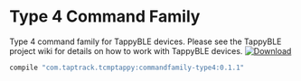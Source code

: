# Type 4 Command Family
Type 4 command family for TappyBLE devices. Please see the TappyBLE project wiki for details on how
to work with TappyBLE devices.
[ ![Download](https://api.bintray.com/packages/taptrack/maven/commandfamily-type4/images/download.svg) ](https://bintray.com/taptrack/maven/commandfamily-type4/_latestVersion)

```groovy
compile "com.taptrack.tcmptappy:commandfamily-type4:0.1.1"
```


